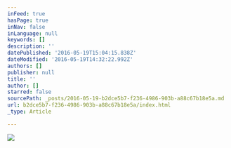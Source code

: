 ```yaml
---
inFeed: true
hasPage: true
inNav: false
inLanguage: null
keywords: []
description: ''
datePublished: '2016-05-19T15:04:15.838Z'
dateModified: '2016-05-19T14:32:22.992Z'
authors: []
publisher: null
title: ''
author: []
starred: false
sourcePath: _posts/2016-05-19-b2dce5b7-f236-4986-903b-a88c67b18e5a.md
url: b2dce5b7-f236-4986-903b-a88c67b18e5a/index.html
_type: Article

---
```

![](https://the-grid-user-content.s3-us-west-2.amazonaws.com/3da184d5-5c8b-44c4-b586-bd4dc063adf3.jpg)
